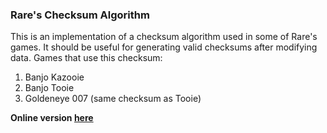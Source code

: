 ### Rare's Checksum Algorithm
This is an implementation of a checksum algorithm used in some of Rare's games. It should be useful for generating valid checksums after modifying data.
Games that use this checksum:
  1. Banjo Kazooie
  2. Banjo Tooie
  3. Goldeneye 007 (same checksum as Tooie)

**Online version [here](http://jsbin.com/bicare/quiet)**
